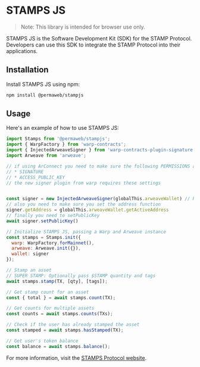 # STAMPS JS

> Note: This library is intended for browser use only.

STAMPS JS is the Software Development Kit (SDK) for the STAMP Protocol. Developers can use this SDK to integrate the STAMP Protocol into their applications.

## Installation

Install STAMPS JS using npm:

```sh
npm install @permaweb/stampjs
```

## Usage

Here's an example of how to use STAMPS JS:

```js
import Stamps from '@permaweb/stampjs';
import { WarpFactory } from 'warp-contracts';
import { InjectedArweaveSigner } from 'warp-contracts-plugin-signature';
import Arweave from 'arweave';

// if using ArConnect you need to make sure the following PERMISSIONS are enabled
// * SIGNATURE
// * ACCESS_PUBLIC_KEY
// the new signer plugin from warp requires these settings


const signer = new InjectedArweaveSigner(globalThis.arweaveWallet) // Required if you are using Warp v1.4.11 or greater
// also you need to make sure you set the address function
signer.getAddress = globalThis.arweaveWallet.getActiveAddress
// finally you need to setPublicKey
await signer.setPublicKey()

// Initialize STAMPS JS, passing a Warp and Arweave instance
const stamps = Stamps.init({
  warp: WarpFactory.forMainnet(), 
  arweave: Arweave.init({}),
  wallet: signer
});

// Stamp an asset
// SUPER STAMP: Optionally pass $STAMP quantity and tags
await stamps.stamp(TX, [qty], [tags]);

// Get stamp count for an asset
const { total } = await stamps.count(TX);

// Get counts for multiple assets
const counts = await stamps.counts(TXs);

// Check if the user has already stamped the asset
const stamped = await stamps.hasStamped(TX);

// Get user's token balance
const balance = await stamps.balance();
```

For more information, visit the [STAMPS Protocol website](https://stamps.g8way.io).
